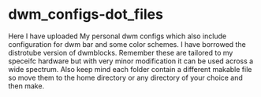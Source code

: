 # dwm_configs-dot_files
Here I have uploaded My personal dwm configs which also include configuration for dwm bar and some color schemes.
I have borrowed the distrotube version of dwmblocks. Remember these are tailored to my speceifc hardware but with very minor modification it can be used across a wide spectrum.
Also keep mind each folder contain a different makable file so move them to the home directory or any directory of your choice and then make.
